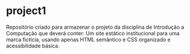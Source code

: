 # project1
Repositório criado para armazenar o projeto da disciplina de Introdução a Computação que deverá conter: Um site estático institucional para uma marca fictícia, usando apenas HTML semântico e CSS organizado e acessibilidade básica.
